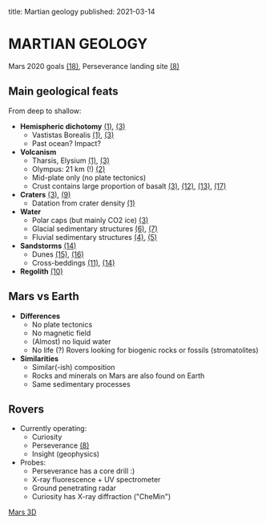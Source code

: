 title: Martian geology
published: 2021-03-14

# MARTIAN GEOLOGY

Mars 2020 goals [(18)](https://mars.nasa.gov/science/goals/), Perseverance landing site [(8)](/static/images/mars-perseverance-landing-map.jpg)

## Main geological feats

  From deep to shallow:
  
  * **Hemispheric dichotomy** [(1)](/static/images/mars-geological-map-usgs.png), [(3)](/static/images/mars-hubble.jpg)
      - Vastistas Borealis [(1)](/static/images/mars-geological-map-usgs.png), [(3)](/static/images/mars-hubble.jpg)
	  - Past ocean? Impact?
  * **Volcanism**
      - Tharsis, Elysium [(1)](/static/images/mars-geological-map-usgs.png), [(3)](/static/images/mars-hubble.jpg)
      - Olympus: 21 km (!) [(2)](/static/images/mars-olympus-volcano.jpg)
      - Mid-plate only (no plate tectonics)
	  - Crust contains large proportion of basalt [(3)](/static/images/mars-hubble.jpg), [(12)](/static/images/mars-columnar-basalt.jpg), [(13)](/static/images/earth-columnar-basalt.jpg), [(17)](/static/images/earth-basalt.jpg)
  * **Craters** [(3)](/static/images/mars-hubble.jpg), [(9)](/static/images/earth-crater-barringer-arizona.jpg)
      - Datation from crater density [(1)](/static/images/mars-geological-map-usgs.png)
  * **Water**
      - Polar caps (but mainly CO2 ice) [(3)](/static/images/mars-hubble.jpg)
	  - Glacial sedimentary structures [(6)](/static/images/mars-glacier.jpg), [(7)](/static/images/earth-glacier.jpg)
	  - Fluvial sedimentary structures [(4)](/static/images/mars-delta-jezero-crater.jpg),  [(5)](/static/images/earth-delta.jpg)
  * **Sandstorms** [(14)](/static/images/mars-hubble-sandstorm.jpg)
      - Dunes [(15)](/static/images/mars-dune.jpg), [(16)](/static/images/earth-dune-namibia.jpg)
      - Cross-beddings [(11)](/static/images/mars-cross-beddings.jpg), [(14)](/static/images/earth-cross-bedding-zion-canyon.jpg)
  * **Regolith** [(10)](/static/images/mars-regolith.png)

## Mars vs Earth

  * **Differences**
    - No plate tectonics
	- No magnetic field
	- (Almost) no liquid water
	- No life (?) Rovers looking for biogenic rocks or fossils (stromatolites)
  * **Similarities**
    - Similar(-ish) composition
	- Rocks and minerals on Mars are also found on Earth
	- Same sedimentary processes
	
## Rovers

  * Currently operating:
      - Curiosity
	  - Perseverance [(8)](/static/images/mars-perseverance-landing-map.jpg)
	  - Insight (geophysics)
  * Probes:
      - Perseverance has a core drill :)
      - X-ray fluorescence + UV spectrometer
      - Ground penetrating radar
      - Curiosity has X-ray diffraction ("CheMin")

[Mars 3D](/static/mars-3d.html)

